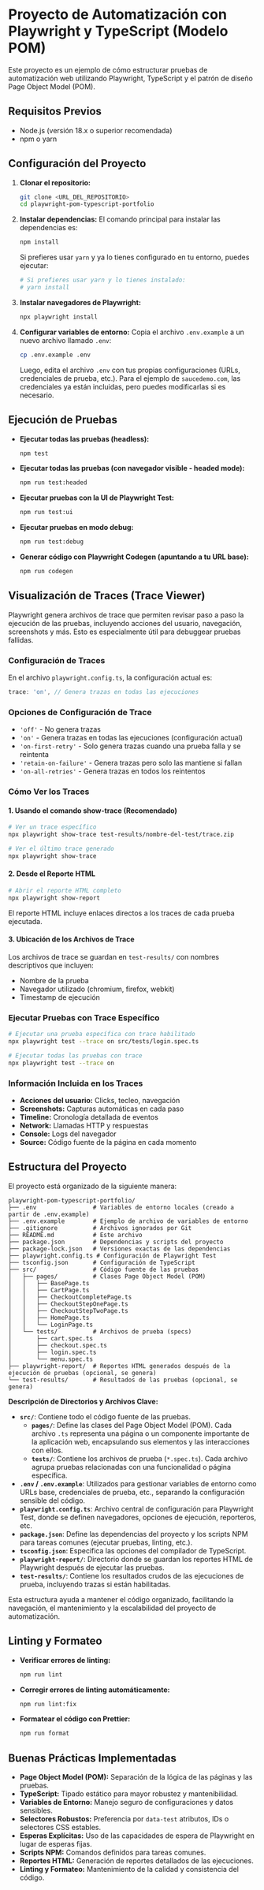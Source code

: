 # Proyecto de Automatización con Playwright y TypeScript (Modelo POM)

Este proyecto es un ejemplo de cómo estructurar pruebas de automatización web utilizando Playwright, TypeScript y el patrón de diseño Page Object Model (POM).

## Requisitos Previos

* Node.js (versión 18.x o superior recomendada)
* npm o yarn

## Configuración del Proyecto

1.  **Clonar el repositorio:**
    ```bash
    git clone <URL_DEL_REPOSITORIO>
    cd playwright-pom-typescript-portfolio
    ```

2.  **Instalar dependencias:**
    El comando principal para instalar las dependencias es:
    ```bash
    npm install
    ```
    Si prefieres usar `yarn` y ya lo tienes configurado en tu entorno, puedes ejecutar:
    ```bash
    # Si prefieres usar yarn y lo tienes instalado:
    # yarn install
    ```

3.  **Instalar navegadores de Playwright:**
    ```bash
    npx playwright install
    ```

4.  **Configurar variables de entorno:**
    Copia el archivo `.env.example` a un nuevo archivo llamado `.env`:
    ```bash
    cp .env.example .env
    ```
    Luego, edita el archivo `.env` con tus propias configuraciones (URLs, credenciales de prueba, etc.). Para el ejemplo de `saucedemo.com`, las credenciales ya están incluidas, pero puedes modificarlas si es necesario.

## Ejecución de Pruebas

* **Ejecutar todas las pruebas (headless):**
    ```bash
    npm test
    ```

* **Ejecutar todas las pruebas (con navegador visible - headed mode):**
    ```bash
    npm run test:headed
    ```

* **Ejecutar pruebas con la UI de Playwright Test:**
    ```bash
    npm run test:ui
    ```

* **Ejecutar pruebas en modo debug:**
    ```bash
    npm run test:debug
    ```

* **Generar código con Playwright Codegen (apuntando a tu URL base):**
    ```bash
    npm run codegen
    ```

## Visualización de Traces (Trace Viewer)

Playwright genera archivos de trace que permiten revisar paso a paso la ejecución de las pruebas, incluyendo acciones del usuario, navegación, screenshots y más. Esto es especialmente útil para debuggear pruebas fallidas.

### Configuración de Traces

En el archivo `playwright.config.ts`, la configuración actual es:
```typescript
trace: 'on', // Genera trazas en todas las ejecuciones
```

### Opciones de Configuración de Trace

* `'off'` - No genera trazas
* `'on'` - Genera trazas en todas las ejecuciones (configuración actual)
* `'on-first-retry'` - Solo genera trazas cuando una prueba falla y se reintenta
* `'retain-on-failure'` - Genera trazas pero solo las mantiene si fallan
* `'on-all-retries'` - Genera trazas en todos los reintentos

### Cómo Ver los Traces

#### 1. **Usando el comando show-trace (Recomendado)**
```bash
# Ver un trace específico
npx playwright show-trace test-results/nombre-del-test/trace.zip

# Ver el último trace generado
npx playwright show-trace
```

#### 2. **Desde el Reporte HTML**
```bash
# Abrir el reporte HTML completo
npx playwright show-report
```
El reporte HTML incluye enlaces directos a los traces de cada prueba ejecutada.

#### 3. **Ubicación de los Archivos de Trace**
Los archivos de trace se guardan en `test-results/` con nombres descriptivos que incluyen:
- Nombre de la prueba
- Navegador utilizado (chromium, firefox, webkit)
- Timestamp de ejecución

### Ejecutar Pruebas con Trace Específico

```bash
# Ejecutar una prueba específica con trace habilitado
npx playwright test --trace on src/tests/login.spec.ts

# Ejecutar todas las pruebas con trace
npx playwright test --trace on
```

### Información Incluida en los Traces

* **Acciones del usuario:** Clicks, tecleo, navegación
* **Screenshots:** Capturas automáticas en cada paso
* **Timeline:** Cronología detallada de eventos
* **Network:** Llamadas HTTP y respuestas
* **Console:** Logs del navegador
* **Source:** Código fuente de la página en cada momento

## Estructura del Proyecto

El proyecto está organizado de la siguiente manera:

```
playwright-pom-typescript-portfolio/
├── .env                # Variables de entorno locales (creado a partir de .env.example)
├── .env.example        # Ejemplo de archivo de variables de entorno
├── .gitignore          # Archivos ignorados por Git
├── README.md           # Este archivo
├── package.json        # Dependencias y scripts del proyecto
├── package-lock.json   # Versiones exactas de las dependencias
├── playwright.config.ts # Configuración de Playwright Test
├── tsconfig.json       # Configuración de TypeScript
├── src/                # Código fuente de las pruebas
│   ├── pages/          # Clases Page Object Model (POM)
│   │   ├── BasePage.ts
│   │   ├── CartPage.ts
│   │   ├── CheckoutCompletePage.ts
│   │   ├── CheckoutStepOnePage.ts
│   │   ├── CheckoutStepTwoPage.ts
│   │   ├── HomePage.ts
│   │   └── LoginPage.ts
│   └── tests/          # Archivos de prueba (specs)
│       ├── cart.spec.ts
│       ├── checkout.spec.ts
│       ├── login.spec.ts
│       └── menu.spec.ts
├── playwright-report/  # Reportes HTML generados después de la ejecución de pruebas (opcional, se genera)
└── test-results/       # Resultados de las pruebas (opcional, se genera)
```

**Descripción de Directorios y Archivos Clave:**

*   **`src/`**: Contiene todo el código fuente de las pruebas.
    *   **`pages/`**: Define las clases del Page Object Model (POM). Cada archivo `.ts` representa una página o un componente importante de la aplicación web, encapsulando sus elementos y las interacciones con ellos.
    *   **`tests/`**: Contiene los archivos de prueba (`*.spec.ts`). Cada archivo agrupa pruebas relacionadas con una funcionalidad o página específica.
*   **`.env` / `.env.example`**: Utilizados para gestionar variables de entorno como URLs base, credenciales de prueba, etc., separando la configuración sensible del código.
*   **`playwright.config.ts`**: Archivo central de configuración para Playwright Test, donde se definen navegadores, opciones de ejecución, reporteros, etc.
*   **`package.json`**: Define las dependencias del proyecto y los scripts NPM para tareas comunes (ejecutar pruebas, linting, etc.).
*   **`tsconfig.json`**: Especifica las opciones del compilador de TypeScript.
*   **`playwright-report/`**: Directorio donde se guardan los reportes HTML de Playwright después de ejecutar las pruebas.
*   **`test-results/`**: Contiene los resultados crudos de las ejecuciones de prueba, incluyendo trazas si están habilitadas.

Esta estructura ayuda a mantener el código organizado, facilitando la navegación, el mantenimiento y la escalabilidad del proyecto de automatización.

## Linting y Formateo

* **Verificar errores de linting:**
    ```bash
    npm run lint
    ```
* **Corregir errores de linting automáticamente:**
    ```bash
    npm run lint:fix
    ```
* **Formatear el código con Prettier:**
    ```bash
    npm run format
    ```

## Buenas Prácticas Implementadas

* **Page Object Model (POM):** Separación de la lógica de las páginas y las pruebas.
* **TypeScript:** Tipado estático para mayor robustez y mantenibilidad.
* **Variables de Entorno:** Manejo seguro de configuraciones y datos sensibles.
* **Selectores Robustos:** Preferencia por `data-test` atributos, IDs o selectores CSS estables.
* **Esperas Explícitas:** Uso de las capacidades de espera de Playwright en lugar de esperas fijas.
* **Scripts NPM:** Comandos definidos para tareas comunes.
* **Reportes HTML:** Generación de reportes detallados de las ejecuciones.
* **Linting y Formateo:** Mantenimiento de la calidad y consistencia del código.
